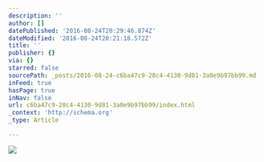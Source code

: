 ```yaml
---
description: ''
author: []
datePublished: '2016-08-24T20:29:46.874Z'
dateModified: '2016-08-24T20:21:18.572Z'
title: ''
publisher: {}
via: {}
starred: false
sourcePath: _posts/2016-08-24-c6ba47c9-28c4-4130-9d81-3a0e9b97bb99.md
inFeed: true
hasPage: true
inNav: false
url: c6ba47c9-28c4-4130-9d81-3a0e9b97bb99/index.html
_context: 'http://schema.org'
_type: Article

---
```

![](https://the-grid-user-content.s3-us-west-2.amazonaws.com/b9a700ae-c73b-4942-b46f-345a06d41781.jpg)